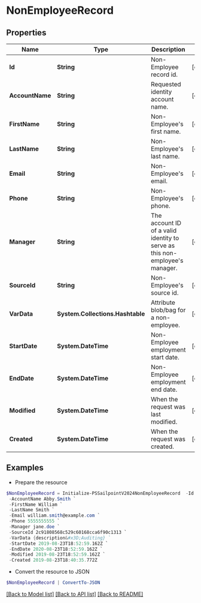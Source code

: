 # NonEmployeeRecord
## Properties

Name | Type | Description | Notes
------------ | ------------- | ------------- | -------------
**Id** | **String** | Non-Employee record id. | [optional] 
**AccountName** | **String** | Requested identity account name. | [optional] 
**FirstName** | **String** | Non-Employee&#39;s first name. | [optional] 
**LastName** | **String** | Non-Employee&#39;s last name. | [optional] 
**Email** | **String** | Non-Employee&#39;s email. | [optional] 
**Phone** | **String** | Non-Employee&#39;s phone. | [optional] 
**Manager** | **String** | The account ID of a valid identity to serve as this non-employee&#39;s manager. | [optional] 
**SourceId** | **String** | Non-Employee&#39;s source id. | [optional] 
**VarData** | **System.Collections.Hashtable** | Attribute blob/bag for a non-employee. | [optional] 
**StartDate** | **System.DateTime** | Non-Employee employment start date. | [optional] 
**EndDate** | **System.DateTime** | Non-Employee employment end date. | [optional] 
**Modified** | **System.DateTime** | When the request was last modified. | [optional] 
**Created** | **System.DateTime** | When the request was created. | [optional] 

## Examples

- Prepare the resource
```powershell
$NonEmployeeRecord = Initialize-PSSailpointV2024NonEmployeeRecord  -Id ef38f94347e94562b5bb8424a56397d8 `
 -AccountName Abby.Smith `
 -FirstName William `
 -LastName Smith `
 -Email william.smith@example.com `
 -Phone 5555555555 `
 -Manager jane.doe `
 -SourceId 2c91808568c529c60168cca6f90c1313 `
 -VarData {description&#x3D;Auditing} `
 -StartDate 2019-08-23T18:52:59.162Z `
 -EndDate 2020-08-23T18:52:59.162Z `
 -Modified 2019-08-23T18:52:59.162Z `
 -Created 2019-08-23T18:40:35.772Z
```

- Convert the resource to JSON
```powershell
$NonEmployeeRecord | ConvertTo-JSON
```

[[Back to Model list]](../README.md#documentation-for-models) [[Back to API list]](../README.md#documentation-for-api-endpoints) [[Back to README]](../README.md)

